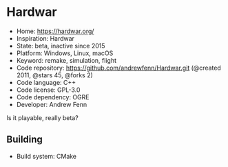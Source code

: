 # Hardwar

- Home: https://hardwar.org/
- Inspiration: Hardwar
- State: beta, inactive since 2015
- Platform: Windows, Linux, macOS
- Keyword: remake, simulation, flight
- Code repository: https://github.com/andrewfenn/Hardwar.git (@created 2011, @stars 45, @forks 2)
- Code language: C++
- Code license: GPL-3.0
- Code dependency: OGRE
- Developer: Andrew Fenn

Is it playable, really beta?

## Building

- Build system: CMake
